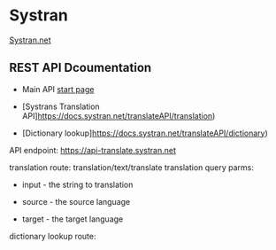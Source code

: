 # Systran

[Systran.net](https://www.systran.net/en/translate/)

## REST API Dcoumentation

- Main API [start page](https://docs.systran.net/translateAPI/)

- [Systrans Translation API]https://docs.systran.net/translateAPI/translation)

- [Dictionary lookup]https://docs.systran.net/translateAPI/dictionary)


API endpoint: https://api-translate.systran.net

translation route: translation/text/translate
translation query parms:

- input - the string to translation

- source - the source language

- target - the target language

dictionary lookup route:
